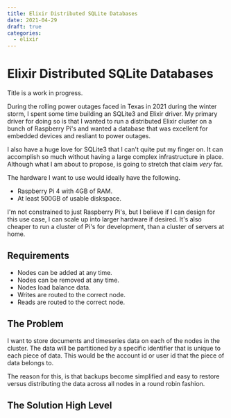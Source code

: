 ```yaml
---
title: Elixir Distributed SQLite Databases
date: 2021-04-29
draft: true
categories:
  - elixir
---
```


# Elixir Distributed SQLite Databases

Title is a work in progress.

During the rolling power outages faced in Texas in 2021 during the winter storm,
I spent some time building an SQLite3 and Elixir driver. My primary driver for
doing so is that I wanted to run a distributed Elixir cluster on a bunch of
Raspberry Pi's and wanted a database that was excellent for embedded devices and
resliant to power outages.

I also have a huge love for SQLite3 that I can't quite put my finger on. It can
accomplish so much without having a large complex infrastructure in place.
Although what I am about to propose, is going to stretch that claim _very_ far.

The hardware I want to use would ideally have the following.

* Raspberry Pi 4 with 4GB of RAM.
* At least 500GB of usable diskspace.

I'm not constrained to just Raspberry Pi's, but I believe if I can design for
this use case, I can scale up into larger hardware if desired. It's also cheaper
to run a cluster of Pi's for development, than a cluster of servers at home.

## Requirements

* Nodes can be added at any time.
* Nodes can be removed at any time.
* Nodes load balance data.
* Writes are routed to the correct node.
* Reads are routed to the correct node.

## The Problem

I want to store documents and timeseries data on each of the nodes in the
cluster. The data will be partitioned by a specific identifier that is unique to
each piece of data. This would be the account id or user id that the piece of
data belongs to.

The reason for this, is that backups become simplified and easy to restore
versus distributing the data across all nodes in a round robin fashion.

## The Solution High Level
